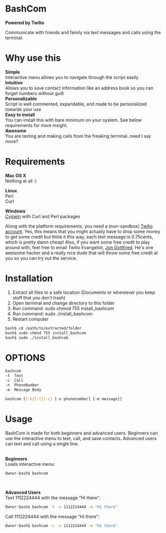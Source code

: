 BashCom
==========
**Powered by Twilio**

Communicate with friends and family via text messages and calls using the terminal.

Why use this
===================
**Simple** <br />
Interactive menu allows you to navigate through the script easily<br />
**Intuitive** <br />
Allows you to save contact information like an address book so you can forget numbers without guilt<br />
**Personalizable** <br />
Script is well commented, expandable, and made to be personalized towards your use<br />
**Easy to install**<br />
You can install this with bare minimum on your system. See below requirements for more insight.<br />
**Awesome**<br />
You are texting and making calls from the freaking terminal..need I say more?<br />

Requirements
====================
**Mac OS X**<br />
Nothing at all :) <br />

**Linux**<br />
Perl <br />
Curl <br />

**Windows** <br />
<a href="https://www.cs.drexel.edu/~kschmidt/Ref/cygwinSetup.html">Cygwin</a> with Curl and Perl packages <br />

Along with the platform requirements, you need a (non-sandbox) <a href="www.twilio.com">Twilio account</a>. Yes, this means that you might actually have to drop some money to get some credit but think it this way, each text message is 0.75cents, which is pretty damn cheap! Also, if you want some free credit to play around with, feel free to email Twilio Evangelist, <a href="http://www.jonmarkgo.com/">Jon Gottfried</a>. He's one awesome hacker and a really nice dude that will throw some free credit at you so you can try out the service. <br />


Installation
===================
1. Extract all files to a safe location (Documents or whereever you keep stuff that you don't trash)
2. Open terminal and change directory to this folder
3. Run command: sudo chmod 755 install_bashcom
4. Run command: sudo ./install_bashcom
5. Restart computer

```bash
bash$ cd /path/to/extracted/folder
bash$ sudo chmod 755 install_bashcom
bash$ sudo ./install_bashcom
```


OPTIONS
===================
```bash
bashcom
-t 	Text
-c 	Call
-n 	PhoneNumber
-m 	Message Body
```
```bash
bashcom [[-h][-t][-c] [-n phonenumber] [-m message]]
```


Usage
===================
BashCom is made for both beginners and advanced users. Beginners can use the interactive menu to text, call, and save contacts. Advanced users can text and call using a single line.<br /><br />

**Beginners**<br />
Loads interactive menu:
```bash
Owner-bash$ bashcom
```
<br />

**Advanced Users**<br />
Text 1112224444 with the message "Hi there":
```bash
Owner-bash$ bashcom -t -n 1112224444 -m "Hi there"
```

Call 1112224444 with the message "Hi there":
```bash
Owner-bash$ bashcom -c -n 1112224444 -m "Hi there"
```

